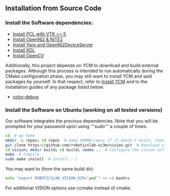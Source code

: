 ## Installation from Source Code

### Install the Software dependencies:

- [Install PCL with VTK >= 5](https://github.com/roboticslab-uc3m/installation-guides/blob/master/install-pcl.md)
- [Install OpenNI2 & NiTE2](https://github.com/roboticslab-uc3m/installation-guides/blob/master/install-openni-nite.md)
- [Install Yarp and OpenNI2DeviceServer](https://github.com/roboticslab-uc3m/installation-guides/blob/master/install-yarp.md)
- [Install KDL](https://github.com/roboticslab-uc3m/installation-guides/blob/master/install-kdl.md)
- [Install OpenCV](https://github.com/roboticslab-uc3m/installation-guides/blob/master/install-opencv.md)

Additionally, this project depends on YCM to download and build external packages. Although this process is intended to run automatically during the CMake configuration phase, you may still want to install YCM and said packages by yourself. In that respect, refer to [Install YCM](https://github.com/roboticslab-uc3m/installation-guides/blob/master/install-ycm.md) and to the installation guides of any package listed below:

- [color-debug](https://github.com/roboticslab-uc3m/color-debug)

### Install the Software on Ubuntu (working on all tested versions)

Our software integrates the previous dependencies. Note that you will be prompted for your password upon using '''sudo''' a couple of times:

```bash
cd  # go home
mkdir -p repos; cd repos  # make $HOME/repos if it doesn't exist; then, enter it
git clone https://github.com/roboticslab-uc3m/vision.git  # Download vision software from the repository
cd vision; mkdir build; cd build; cmake ..  # Configure the vision software
make  # Compile
sudo make install  # Install :-)
```

You may want to (from the same build dir):
```bash
echo "export ROBOTICSLAB_VISION_DIR=`pwd`" >> ~/.bashrc
```

For additional VISION options use ccmake instead of cmake.

